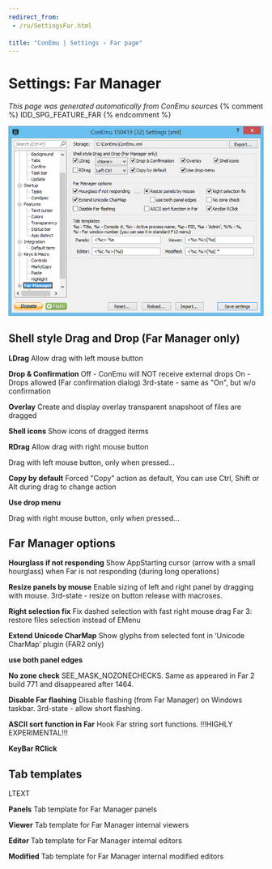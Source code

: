 ```yaml
---
redirect_from:
 - /ru/SettingsFar.html

title: "ConEmu | Settings › Far page"
---
```


# Settings: Far Manager

*This page was generated automatically from ConEmu sources*
{% comment %} IDD_SPG_FEATURE_FAR {% endcomment %}

![ConEmu Settings: Far Manager](/img/Settings-Far.png)



## Shell style Drag and Drop (Far Manager only)

**LDrag** Allow drag with left mouse button

**Drop & Confirmation** Off - ConEmu will NOT receive external drops On - Drops allowed (Far confirmation dialog) 3rd-state - same as "On", but w/o confirmation

**Overlay** Create and display overlay transparent snapshoot of files are dragged

**Shell icons** Show icons of dragged iterms

**RDrag** Allow drag with right mouse button

Drag with left mouse button, only when pressed...

**Copy by default** Forced "Copy" action as default, You can use Ctrl, Shift or Alt during drag to change action

**Use drop menu** 



Drag with right mouse button, only when pressed...

## Far Manager options

**Hourglass if not responding** Show AppStarting cursor (arrow with a small hourglass) when Far is not responding (during long operations)

**Resize panels by mouse** Enable sizing of left and right panel by dragging with mouse. 3rd-state - resize on button release with macroses.

**Right selection fix** Fix dashed selection with fast right mouse drag Far 3: restore files selection instead of EMenu

**Extend Unicode CharMap** Show glyphs from selected font in ‘Unicode CharMap’ plugin (FAR2 only)

**use both panel edges** 

**No zone check** SEE_MASK_NOZONECHECKS. Same as appeared in Far 2 build 771 and disappeared after 1464.

**Disable Far flashing** Disable flashing (from Far Manager) on Windows taskbar. 3rd-state - allow short flashing.

**ASCII sort function in Far** Hook Far string sort functions. !!!HIGHLY EXPERIMENTAL!!!

**KeyBar RClick** 



## Tab templates



LTEXT



**Panels** Tab template for Far Manager panels

**Viewer** Tab template for Far Manager internal viewers

**Editor** Tab template for Far Manager internal editors

**Modified** Tab template for Far Manager internal modified editors



